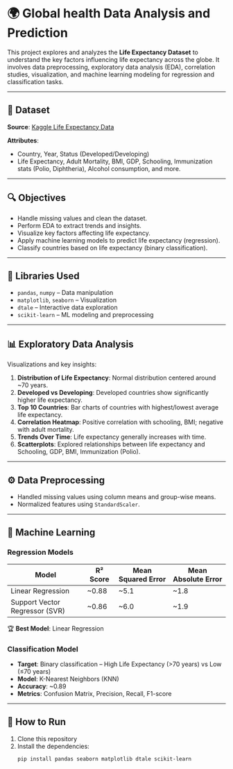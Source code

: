 # 🌍 Global health Data Analysis and Prediction

This project explores and analyzes the **Life Expectancy Dataset** to understand the key factors influencing life expectancy across the globe. It involves data preprocessing, exploratory data analysis (EDA), correlation studies, visualization, and machine learning modeling for regression and classification tasks.

---

## 📁 Dataset

**Source**: [Kaggle Life Expectancy Data](https://www.kaggle.com/datasets/kumarajarshi/life-expectancy-who)

**Attributes**:
- Country, Year, Status (Developed/Developing)
- Life Expectancy, Adult Mortality, BMI, GDP, Schooling, Immunization stats (Polio, Diphtheria), Alcohol consumption, and more.

---

## 🔍 Objectives

- Handle missing values and clean the dataset.
- Perform EDA to extract trends and insights.
- Visualize key factors affecting life expectancy.
- Apply machine learning models to predict life expectancy (regression).
- Classify countries based on life expectancy (binary classification).

---

## 🧪 Libraries Used

- `pandas`, `numpy` – Data manipulation
- `matplotlib`, `seaborn` – Visualization
- `dtale` – Interactive data exploration
- `scikit-learn` – ML modeling and preprocessing

---

## 📊 Exploratory Data Analysis

Visualizations and key insights:

1. **Distribution of Life Expectancy**: Normal distribution centered around ~70 years.
2. **Developed vs Developing**: Developed countries show significantly higher life expectancy.
3. **Top 10 Countries**: Bar charts of countries with highest/lowest average life expectancy.
4. **Correlation Heatmap**: Positive correlation with schooling, BMI; negative with adult mortality.
5. **Trends Over Time**: Life expectancy generally increases with time.
6. **Scatterplots**: Explored relationships between life expectancy and Schooling, GDP, BMI, Immunization (Polio).

---

## ⚙️ Data Preprocessing

- Handled missing values using column means and group-wise means.
- Normalized features using `StandardScaler`.

---

## 🧠 Machine Learning

### Regression Models

| Model               | R² Score | Mean Squared Error | Mean Absolute Error |
|--------------------|----------|--------------------|---------------------|
| Linear Regression  | ~0.88    | ~5.1               | ~1.8                |
| Support Vector Regressor (SVR) | ~0.86    | ~6.0               | ~1.9                |

🏆 **Best Model**: Linear Regression

### Classification Model

- **Target**: Binary classification – High Life Expectancy (>70 years) vs Low (≤70 years)
- **Model**: K-Nearest Neighbors (KNN)
- **Accuracy**: ~0.89
- **Metrics**: Confusion Matrix, Precision, Recall, F1-score

---

## 🧾 How to Run

1. Clone this repository
2. Install the dependencies:
   ```bash
   pip install pandas seaborn matplotlib dtale scikit-learn
